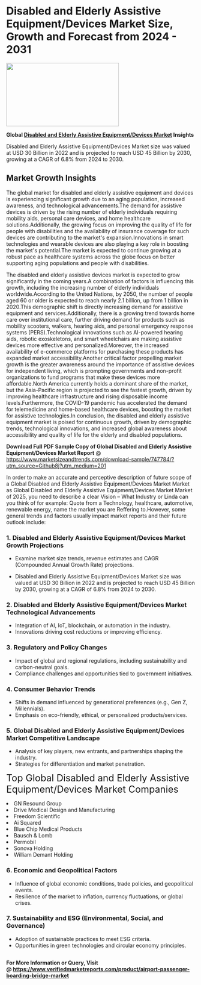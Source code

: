 <H1>Disabled and Elderly Assistive Equipment/Devices Market Size, Growth and Forecast from 2024 - 2031</H1><img class="aligncenter size-medium wp-image-584254" src="https://thirdeyenews.in/wp-content/uploads/2024/09/Global-Market-Research-300x168.jpeg" alt="" width="300" height="168" /><p><strong>Global&nbsp;<a href="https://www.marketsizeandtrends.com/download-sample/747784/?utm_source=Github8j?utm_medium=201">Disabled and Elderly Assistive Equipment/Devices Market</a> Insights</strong></p><p>Disabled and Elderly Assistive Equipment/Devices Market size was valued at USD 30 Billion in 2022 and is projected to reach USD 45 Billion by 2030, growing at a CAGR of 6.8% from 2024 to 2030.</p><p><h2>Market Growth Insights</h2> <p>The global market for disabled and elderly assistive equipment and devices is experiencing significant growth due to an aging population, increased awareness, and technological advancements.The demand for assistive devices is driven by the rising number of elderly individuals requiring mobility aids, personal care devices, and home healthcare solutions.Additionally, the growing focus on improving the quality of life for people with disabilities and the availability of insurance coverage for such devices are contributing to the market's expansion.Innovations in smart technologies and wearable devices are also playing a key role in boosting the market's potential.The market is expected to continue growing at a robust pace as healthcare systems across the globe focus on better supporting aging populations and people with disabilities.</p> <p>The disabled and elderly assistive devices market is expected to grow significantly in the coming years.A combination of factors is influencing this growth, including the increasing number of elderly individuals worldwide.According to the United Nations, by 2050, the number of people aged 60 or older is expected to reach nearly 2.1 billion, up from 1 billion in 2020.This demographic shift is directly increasing demand for assistive equipment and services.Additionally, there is a growing trend towards home care over institutional care, further driving demand for products such as mobility scooters, walkers, hearing aids, and personal emergency response systems (PERS).Technological innovations such as AI-powered hearing aids, robotic exoskeletons, and smart wheelchairs are making assistive devices more effective and personalized.Moreover, the increased availability of e-commerce platforms for purchasing these products has expanded market accessibility.Another critical factor propelling market growth is the greater awareness around the importance of assistive devices for independent living, which is prompting governments and non-profit organizations to fund programs that make these devices more affordable.North America currently holds a dominant share of the market, but the Asia-Pacific region is projected to see the fastest growth, driven by improving healthcare infrastructure and rising disposable income levels.Furthermore, the COVID-19 pandemic has accelerated the demand for telemedicine and home-based healthcare devices, boosting the market for assistive technologies.In conclusion, the disabled and elderly assistive equipment market is poised for continuous growth, driven by demographic trends, technological innovations, and increased global awareness about accessibility and quality of life for the elderly and disabled populations.</p> <p><span class=""><strong>Download Full PDF Sample Copy of Global Disabled and Elderly Assistive Equipment/Devices Market Report</strong> @ <a href="https://www.marketsizeandtrends.com/download-sample/747784/?utm_source=Github8j?utm_medium=201" target="_blank">https://www.marketsizeandtrends.com/download-sample/747784/?utm_source=Github8j?utm_medium=201</a></span></p><p>In order to make an accurate and perceptive description of future scope of a Global&nbsp;Disabled and Elderly Assistive Equipment/Devices Market Market as Global&nbsp;Disabled and Elderly Assistive Equipment/Devices Market Market of 2025, you need to describe a clear Vision &ndash; What Industry or Linda can you think of for example: Quote from a Technology, healthcare, automotive, renewable energy, name the market you are Reffering to.However, some general trends and factors usually impact market reports and their future outlook include:</p><h3>1.&nbsp;<strong>Disabled and Elderly Assistive Equipment/Devices Market Growth Projections</strong></h3><ul><li>Examine market size trends, revenue estimates and CAGR (Compounded Annual Growth Rate) projections.</li><li><p>Disabled and Elderly Assistive Equipment/Devices Market size was valued at USD 30 Billion in 2022 and is projected to reach USD 45 Billion by 2030, growing at a CAGR of 6.8% from 2024 to 2030.</p></li></ul><h3>2.&nbsp;<strong>Disabled and Elderly Assistive Equipment/Devices Market Technological Advancements</strong></h3><ul><li>Integration of AI, IoT, blockchain, or automation in the industry.</li><li>Innovations driving cost reductions or improving efficiency.</li></ul><h3>3.&nbsp;<strong>Regulatory and Policy Changes</strong></h3><ul><li>Impact of global and regional regulations, including sustainability and carbon-neutral goals.</li><li>Compliance challenges and opportunities tied to government initiatives.</li></ul><h3>4.&nbsp;<strong>Consumer Behavior Trends</strong></h3><ul><li>Shifts in demand influenced by generational preferences (e.g., Gen Z, Millennials).</li><li>Emphasis on eco-friendly, ethical, or personalized products/services.</li></ul><h3>5.&nbsp;<strong>Global Disabled and Elderly Assistive Equipment/Devices Market Competitive Landscape</strong></h3><ul><li>Analysis of key players, new entrants, and partnerships shaping the industry.</li><li>Strategies for differentiation and market penetration.</li></ul><p data-pm-slice="1 1 []"><span style="color: inherit; font-family: inherit; font-size: 25px;">Top Global Disabled and Elderly Assistive Equipment/Devices Market Companies</span></p><div class="" data-test-id=""><p><li>GN Resound Group</li><li> Drive Medical Design and Manufacturing</li><li> Freedom Scientific</li><li> Ai Squared</li><li> Blue Chip Medical Products</li><li> Bausch & Lomb</li><li> Permobil</li><li> Sonova Holding</li><li> William Demant Holding</li></p></div><h3>6.&nbsp;<strong>Economic and Geopolitical Factors</strong></h3><ul><li>Influence of global economic conditions, trade policies, and geopolitical events.</li><li>Resilience of the market to inflation, currency fluctuations, or global crises.</li></ul><h3>7.&nbsp;<strong>Sustainability and ESG (Environmental, Social, and Governance)</strong></h3><ul><li>Adoption of sustainable practices to meet ESG criteria.</li><li>Opportunities in green technologies and circular economy principles.</li></ul><h2><strong style="font-size: 14px;">For More Information or Query, Visit @&nbsp;</strong><a style="background-color: #ffffff; font-size: 14px;" href="https://www.marketsizeandtrends.com/report/disabled-and-elderly-assistive-equipment-devices-market/" target="_blank">https://www.verifiedmarketreports.com/product/airport-passenger-boarding-bridge-market</a></h2>